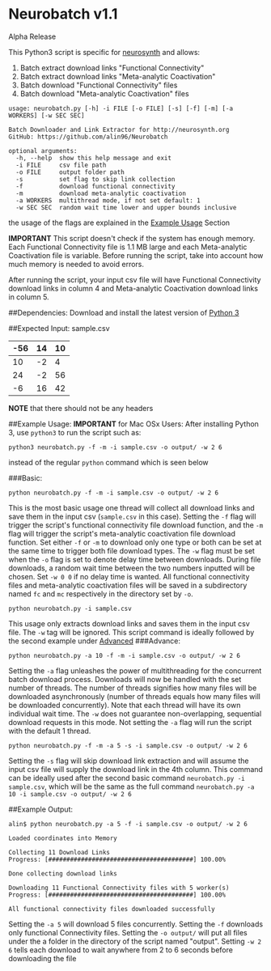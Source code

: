 # Neurobatch v1.1
Alpha Release

This Python3 script is specific for [neurosynth](http://neurosynth.org/) and allows:

1. Batch extract download links "Functional Connectivity"
2. Batch extract download links "Meta-analytic Coactivation"
3. Batch download "Functional Connectivity" files
4. Batch download "Meta-analytic Coactivation" files
````
usage: neurobatch.py [-h] -i FILE [-o FILE] [-s] [-f] [-m] [-a WORKERS] [-w SEC SEC]

Batch Downloader and Link Extractor for http://neurosynth.org
GitHub: https://github.com/alin96/Neurobatch

optional arguments:
  -h, --help  show this help message and exit
  -i FILE     csv file path
  -o FILE     output folder path
  -s          set flag to skip link collection
  -f          download functional connectivity
  -m          download meta-analytic coactivation
  -a WORKERS  multithread mode, if not set default: 1
  -w SEC SEC  random wait time lower and upper bounds inclusive
````
the usage of the flags are explained in the [Example Usage](#example-usage) Section

**IMPORTANT** This script doesn't check if the system has enough memory. Each Functional Connectivity file is 1.1 MB large and each Meta-analytic Coactivation file is variable. Before running the script, take into account how much memory is needed to avoid errors.

After running the script, your input csv file will have Functional Connectivity download links in column 4 and Meta-analytic Coactivation download links in column 5.

##Dependencies:
Download and install the latest version of [Python 3](https://www.python.org/downloads/)

##Expected Input:
sample.csv

 -56 |14  | 10|
--- | --- | ---
10 | -2 | 4
24 | -2 | 56
-6 | 16 | 42

**NOTE** that there should not be any headers

##Example Usage:
**IMPORTANT** for Mac OSx Users:
After installing Python 3, use `python3` to run the script such as:
````
python3 neurobatch.py -f -m -i sample.csv -o output/ -w 2 6
````
instead of the regular `python` command which is seen below

###Basic:
````
python neurobatch.py -f -m -i sample.csv -o output/ -w 2 6
````
This is the most basic usage one thread will collect all download links and save them in the input csv (`sample.csv` in this case). Setting the `-f` flag will trigger the script's functional connectivity file download function, and the `-m` flag will trigger the script's meta-analytic coactivation file download function. Set either `-f` or `-m` to download only one type or both can be set at the same time to trigger both file download types. The `-w` flag must be set when the `-o` flag is set to denote delay time between downloads. During file downloads, a random wait time between the two numbers inputted will be chosen. Set `-w 0 0` if no delay time is wanted. All functional connectivity files and meta-analytic coactivation files will be saved in a subdirectory named `fc` and `mc` respectively in the directory set by `-o`.

````
python neurobatch.py -i sample.csv
````
This usage only extracts download links and saves them in the input csv file. The `-w` tag will be ignored. This script command is ideally followed by the second example under [Advanced](#advanced)
###Advance:
````
python neurobatch.py -a 10 -f -m -i sample.csv -o output/ -w 2 6
````
Setting the `-a` flag unleashes the power of multithreading for the concurrent batch download process. Downloads will now be handled with the set number of threads. The number of threads signifies how many files will be downloaded asynchronously (number of threads equals how many files will be downloaded concurrently). Note that each thread will have its own individual wait time. The `-w` does not guarantee non-overlapping, sequential download requests in this mode. Not setting the `-a` flag will run the script with the default 1 thread.

````
python neurobatch.py -f -m -a 5 -s -i sample.csv -o output/ -w 2 6
````
Setting the `-s` flag will skip download link extraction and will assume the input csv file will supply the download link in the 4th column. This command can be ideally used after the second basic command `neurobatch.py -i sample.csv`, which will be the same as the full command `neurobatch.py -a 10 -i sample.csv -o output/ -w 2 6`

##Example Output:
````
alin$ python neurobatch.py -a 5 -f -i sample.csv -o output/ -w 2 6

Loaded coordinates into Memory

Collecting 11 Download Links
Progress: [########################################] 100.00%

Done collecting download links

Downloading 11 Functional Connectivity files with 5 worker(s)
Progress: [########################################] 100.00%

All functional connectivity files downloaded successfully
````
Setting the `-a 5` will download 5 files concurrently. Setting the `-f` downloads only functional Connectivity files. Setting the `-o output/` will put all files under the a folder in the directory of the script named "output". Setting `-w 2 6` tells each download to wait anywhere from 2 to 6 seconds before downloading the file 
